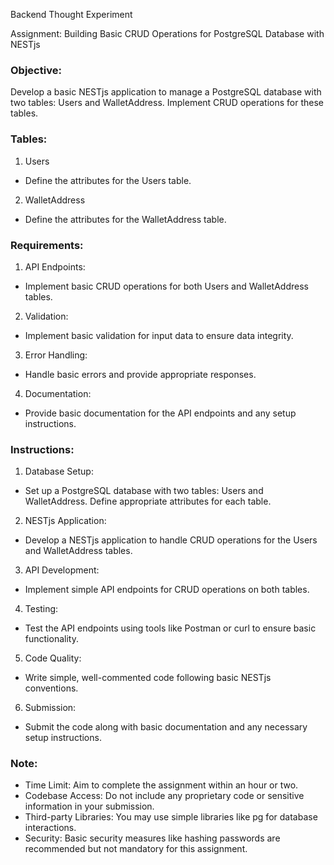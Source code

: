 Backend Thought Experiment

Assignment: Building Basic CRUD Operations for PostgreSQL Database with NESTjs

### Objective:

Develop a basic NESTjs application to manage a PostgreSQL database with two tables: Users and WalletAddress. Implement CRUD operations for these tables.

### Tables:

1. Users

- Define the attributes for the Users table.

2. WalletAddress

- Define the attributes for the WalletAddress table.

### Requirements:

1. API Endpoints:

- Implement basic CRUD operations for both Users and WalletAddress tables.

2. Validation:

- Implement basic validation for input data to ensure data integrity.

3. Error Handling:

- Handle basic errors and provide appropriate responses.

4. Documentation:

- Provide basic documentation for the API endpoints and any setup instructions.

### Instructions:

1. Database Setup:

- Set up a PostgreSQL database with two tables: Users and WalletAddress. Define appropriate attributes for each table.

2. NESTjs Application:

- Develop a NESTjs application to handle CRUD operations for the Users and WalletAddress tables.

3. API Development:

- Implement simple API endpoints for CRUD operations on both tables.

4. Testing:

- Test the API endpoints using tools like Postman or curl to ensure basic functionality.

5. Code Quality:

- Write simple, well-commented code following basic NESTjs conventions.

6. Submission:

- Submit the code along with basic documentation and any necessary setup instructions.

### Note:

- Time Limit: Aim to complete the assignment within an hour or two.
- Codebase Access: Do not include any proprietary code or sensitive information in your submission.
- Third-party Libraries: You may use simple libraries like pg for database interactions.
- Security: Basic security measures like hashing passwords are recommended but not mandatory for this assignment.
